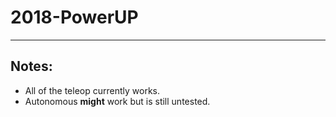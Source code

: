 # 2018-PowerUP
***
## Notes:
+ All of the teleop currently works.
+ Autonomous **might** work but is still untested.
